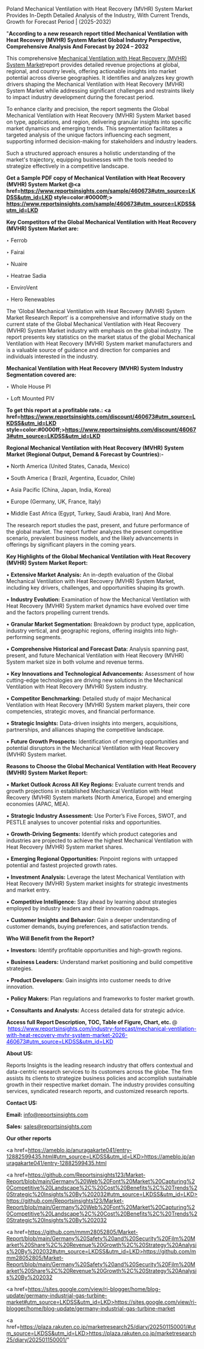 Poland Mechanical Ventilation with Heat Recovery (MVHR) System Market Provides In-Depth Detailed Analysis of the Industry, With Current Trends, Growth for Forecast Period | (2025-2032)

"<strong>According to a new research report titled Mechanical Ventilation with Heat Recovery (MVHR) System Market Global Industry Perspective, Comprehensive Analysis And Forecast by 2024 – 2032</strong>

This comprehensive <a href=https://www.reportsinsights.com/sample/460673>Mechanical Ventilation with Heat Recovery (MVHR) System Market</a>report provides detailed revenue projections at global, regional, and country levels, offering actionable insights into market potential across diverse geographies. It identifies and analyzes key growth drivers shaping the Mechanical Ventilation with Heat Recovery (MVHR) System Market while addressing significant challenges and restraints likely to impact industry development during the forecast period.

To enhance clarity and precision, the report segments the Global Mechanical Ventilation with Heat Recovery (MVHR) System Market based on type, applications, and region, delivering granular insights into specific market dynamics and emerging trends. This segmentation facilitates a targeted analysis of the unique factors influencing each segment, supporting informed decision-making for stakeholders and industry leaders.

Such a structured approach ensures a holistic understanding of the market's trajectory, equipping businesses with the tools needed to strategize effectively in a competitive landscape.

<strong>Get a Sample PDF copy of Mechanical Ventilation with Heat Recovery (MVHR) System Market </strong><strong>@<a href=https://www.reportsinsights.com/sample/460673#utm_source=LKDSS&utm_id=LKD style=color:#0000ff;> https://www.reportsinsights.com/sample/460673#utm_source=LKDSS&utm_id=LKD</a></strong></font>

<strong>Key Competitors of the Global Mechanical Ventilation with Heat Recovery (MVHR) System Market are:</strong>

‣ Ferrob

‣ Fairai

‣ Nuaire

‣ Heatrae Sadia

‣ EnviroVent

‣ Hero Renewables

The ‘Global Mechanical Ventilation with Heat Recovery (MVHR) System Market Research Report’ is a comprehensive and informative study on the current state of the Global Mechanical Ventilation with Heat Recovery (MVHR) System Market industry with emphasis on the global industry. The report presents key statistics on the market status of the global Mechanical Ventilation with Heat Recovery (MVHR) System market manufacturers and is a valuable source of guidance and direction for companies and individuals interested in the industry.

<strong>Mechanical Ventilation with Heat Recovery (MVHR) System Industry Segmentation covered are:</strong>

‣ Whole House PI

‣ Loft Mounted PIV

<strong>To get this report at a profitable rate.: <a href=https://www.reportsinsights.com/discount/460673#utm_source=LKDSS&utm_id=LKD style=color:#0000ff;>https://www.reportsinsights.com/discount/460673#utm_source=LKDSS&utm_id=LKD</a></strong></font>

<strong>Regional Mechanical Ventilation with Heat Recovery (MVHR) System Market (Regional Output, Demand &amp; Forecast by Countries):-</strong>

• North America (United States, Canada, Mexico)

• South America ( Brazil, Argentina, Ecuador, Chile)

• Asia Pacific (China, Japan, India, Korea)

• Europe (Germany, UK, France, Italy)

• Middle East Africa (Egypt, Turkey, Saudi Arabia, Iran) And More.

The research report studies the past, present, and future performance of the global market. The report further analyzes the present competitive scenario, prevalent business models, and the likely advancements in offerings by significant players in the coming years.

<strong>Key Highlights of the Global Mechanical Ventilation with Heat Recovery (MVHR) System Market Report:</strong>

• <strong>Extensive Market Analysis:</strong> An in-depth evaluation of the Global Mechanical Ventilation with Heat Recovery (MVHR) System Market, including key drivers, challenges, and opportunities shaping its growth.

• <strong>Industry Evolution:</strong> Examination of how the Mechanical Ventilation with Heat Recovery (MVHR) System market dynamics have evolved over time and the factors propelling current trends.

• <strong>Granular Market Segmentation:</strong> Breakdown by product type, application, industry vertical, and geographic regions, offering insights into high-performing segments.

• <strong>Comprehensive Historical and Forecast Data:</strong> Analysis spanning past, present, and future Mechanical Ventilation with Heat Recovery (MVHR) System market size in both volume and revenue terms.

• <strong>Key Innovations and Technological Advancements:</strong> Assessment of how cutting-edge technologies are driving new solutions in the Mechanical Ventilation with Heat Recovery (MVHR) System industry.

• <strong>Competitor Benchmarking:</strong> Detailed study of major Mechanical Ventilation with Heat Recovery (MVHR) System market players, their core competencies, strategic moves, and financial performance.

• <strong>Strategic Insights:</strong> Data-driven insights into mergers, acquisitions, partnerships, and alliances shaping the competitive landscape.

• <strong>Future Growth Prospects:</strong> Identification of emerging opportunities and potential disruptors in the Mechanical Ventilation with Heat Recovery (MVHR) System market.

<strong>Reasons to Choose the Global Mechanical Ventilation with Heat Recovery (MVHR) System Market Report:</strong>

• <strong>Market Outlook Across All Key Regions:</strong> Evaluate current trends and growth projections in established Mechanical Ventilation with Heat Recovery (MVHR) System markets (North America, Europe) and emerging economies (APAC, MEA).

• <strong>Strategic Industry Assessment:</strong> Use Porter’s Five Forces, SWOT, and PESTLE analyses to uncover potential risks and opportunities.

• <strong>Growth-Driving Segments:</strong> Identify which product categories and industries are projected to achieve the highest Mechanical Ventilation with Heat Recovery (MVHR) System market shares.

• <strong>Emerging Regional Opportunities:</strong> Pinpoint regions with untapped potential and fastest projected growth rates.

• <strong>Investment Analysis:</strong> Leverage the latest Mechanical Ventilation with Heat Recovery (MVHR) System market insights for strategic investments and market entry.

• <strong>Competitive Intelligence:</strong> Stay ahead by learning about strategies employed by industry leaders and their innovation roadmaps.

• <strong>Customer Insights and Behavior:</strong> Gain a deeper understanding of customer demands, buying preferences, and satisfaction trends.

<strong>Who Will Benefit from the Report?</strong>

• <strong>Investors:</strong> Identify profitable opportunities and high-growth regions.

• <strong>Business Leaders:</strong> Understand market positioning and build competitive strategies.

• <strong>Product Developers:</strong> Gain insights into customer needs to drive innovation.

• <strong>Policy Makers:</strong> Plan regulations and frameworks to foster market growth.

• <strong>Consultants and Analysts:</strong> Access detailed data for strategic advice.
</ul>
<strong>Access full Report Description, TOC, Table of Figure, Chart, etc. </strong>@  <a href=https://www.reportsinsights.com/industry-forecast/mechanical-ventilation-with-heat-recovery-mvhr-system-market-2026-460673#utm_source=LKDSS&utm_id=LKD style=color:#0000ff;>https://www.reportsinsights.com/industry-forecast/mechanical-ventilation-with-heat-recovery-mvhr-system-market-2026-460673#utm_source=LKDSS&utm_id=LKD</a></font>

<strong><strong>About US</strong>:</strong>

Reports Insights is the leading research industry that offers contextual and data-centric research services to its customers across the globe. The firm assists its clients to strategize business policies and accomplish sustainable growth in their respective market domain. The industry provides consulting services, syndicated research reports, and customized research reports.

<strong>Contact US:</strong>

<p class=""""><b>Email:</b> <a href=mailto:info@reportsinsights.com>info@reportsinsights.com</a></p>
<p class=""""><b>Sales:</b> <a href=mailto:sales@reportsinsights.com>sales@reportsinsights.com</a></p>

<strong>Our other reports</strong>

<a href=https://ameblo.jp/anuragakarte041/entry-12882599435.html#utm_source=LKDSS&utm_id=LKD>https://ameblo.jp/anuragakarte041/entry-12882599435.html</a>

<a href=https://github.com/Reportsinsights123/Market-Report/blob/main/Germany%20Web%20Font%20Market%20Capturing%20Competitive%20Landscape%2C%20Cost%20Benefits%2C%20Trends%20Strategic%20Insights%20By%202032#utm_source=LKDSS&utm_id=LKD>https://github.com/Reportsinsights123/Market-Report/blob/main/Germany%20Web%20Font%20Market%20Capturing%20Competitive%20Landscape%2C%20Cost%20Benefits%2C%20Trends%20Strategic%20Insights%20By%202032</a>

<a href=https://github.com/mmm28052805/Market-Report/blob/main/Germany%20Safety%20and%20Security%20Film%20Market%20Share%2C%20Revenue%20Growth%2C%20Strategy%20Analysis%20By%202032#utm_source=LKDSS&utm_id=LKD>https://github.com/mmm28052805/Market-Report/blob/main/Germany%20Safety%20and%20Security%20Film%20Market%20Share%2C%20Revenue%20Growth%2C%20Strategy%20Analysis%20By%202032</a>

<a href=https://sites.google.com/view/ri-blogger/home/blog-update/germany-industrial-gas-turbine-market#utm_source=LKDSS&utm_id=LKD>https://sites.google.com/view/ri-blogger/home/blog-update/germany-industrial-gas-turbine-market</a>

<a href=https://plaza.rakuten.co.jp/marketresearch25/diary/202501150001/#utm_source=LKDSS&utm_id=LKD>https://plaza.rakuten.co.jp/marketresearch25/diary/202501150001/</a>"
